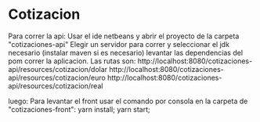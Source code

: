 # Cotizacion

Para correr la api:
Usar el ide netbeans y abrir el proyecto de la carpeta "cotizaciones-api"
Elegir un servidor para correr y seleccionar el jdk necesario
(instalar maven si es necesario)
levantar las dependencias del pom
correr la aplicacion.
Las rutas son:
http://localhost:8080/cotizaciones-api/resources/cotizacion/dolar
http://localhost:8080/cotizaciones-api/resources/cotizacion/euro
http://localhost:8080/cotizaciones-api/resources/cotizacion/real


luego:
Para levantar el front usar el comando por consola en la carpeta de "cotizaciones-front":
yarn install;
yarn start;
